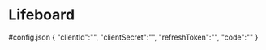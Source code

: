 # Lifeboard

#config.json
{
    "clientId":"",
    "clientSecret":"",
    "refreshToken":"",
    "code":""
}
